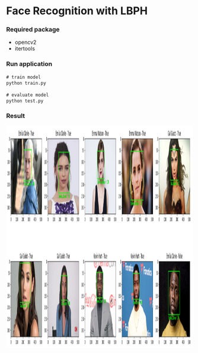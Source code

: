 # Face Recognition with LBPH

### Required package
* opencv2
* itertools

### Run application

```
# train model
python train.py

# evaluate model
python test.py
```

### Result
<img src="https://github.com/talatrau/LBPH/blob/master/result.png" height=600/>
